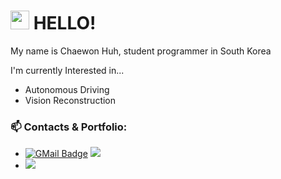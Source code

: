 # <img src = "https://raw.githubusercontent.com/MartinHeinz/MartinHeinz/master/wave.gif" width = 30px height=30px> HELLO!

My name is Chaewon Huh, student programmer in South Korea

I'm currently Interested in...

- Autonomous Driving
- Vision Reconstruction

### 📫 Contacts & Portfolio:
- [![GMail Badge](https://img.shields.io/badge/-chaewon.huh.36@gmail.com-EA4335?style=flat-square&logo=GMail&logoColor=white&link=mailto:chaewon.huh.36@gmail.com)](mailto:chaewon.huh.36@gmail.com)
<a href="http://blog.naver.com/huhchaewon" target="_blank"><img src="https://img.shields.io/badge/Blog-00C244?style=flat-square&logo=naver&logoColor=white"/></a>
- <a href="http://chaewonhuh.me" target="_blank"><img src="https://img.shields.io/badge/Notion-512DA8?style=flat-square&logo=Notion&logoColor=white"/></a>
